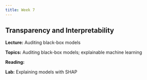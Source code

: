```yaml
---
title: Week 7
---
```


## Transparency and Interpretability

**Lecture:** Auditing black-box models

<!--- * DS-GA 1017: [auditing black-box models slides](../../../assets/7_BlackBox_1017.pdf) * DS-UA 202: [auditing black-box models slides](../../../assets/7_BlackBox_202.pdf) -->


**Topics:** Auditing black-box models; explainable machine learning

**Reading:** 
<!--- [Transparency and Interpretability Reader](../../../assets/transparency_reader_2024.pdf) -->

**Lab:** Explaining models with SHAP

<!--- * DS-UA 202: [Colab Notebook](https://drive.google.com/file/d/1Df5oXukfXeCTN44ZhBvo7oOPIjaajvxN/view?usp=sharing) * DS-GA 1017: [Colab Notebook](https://drive.google.com/file/d/1IZ8GOOCDe8VCwEDHQQS69B_QYAZRsIFM/view?usp=drive_link)  -->

